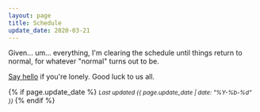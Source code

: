 ```yaml
---
layout: page
title: Schedule
update_date: 2020-03-21
---
```


Given... um... everything, I'm clearing the schedule until things return to normal, for whatever "normal" turns out to be.

[Say hello](/contact/) if you're lonely. Good luck to us all.

{% if page.update_date %}
  <small>
    *Last updated {{ page.update_date | date: "%Y-%b-%d" }}*
  </small>
{% endif %}
